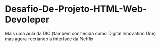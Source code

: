 # Desafio-De-Projeto-HTML-Web-Devoleper
Mais uma aula da DIO (também conhecida como Digital Innovation One) mas agora recriando a interface da Netflix

